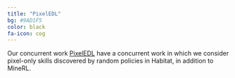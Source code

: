 ```yaml
---
title: "PixelEDL"
bg: #9AD1F5
color: black
fa-icon: cog
---
```


Our concurrent work [PixelEDL](https://imatge-upc.github.io/PixelEDL/) have a concurrent work in which we consider pixel-only skills discovered by random policies in Habitat, in addition to MineRL. 
